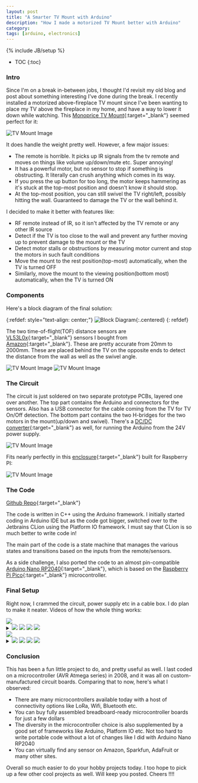 ```yaml
---
layout: post
title: "A Smarter TV Mount with Arduino"
description: "How I made a motorized TV Mount better with Arduino"
category: 
tags: [arduino, electronics]
---
```

{% include JB/setup %}

* TOC
{:toc}

### Intro

Since I'm on a break in-between jobs, I thought I'd revisit my old blog and post about something interesting I've done during the break. I recently installed a motorized above-fireplace TV mount since I've been wanting to place my TV above the fireplace in my home, and have a way to lower it down while watching. This [Monoprice TV Mount](https://www.amazon.com/Monoprice-Motorized-Fireplace-Full-Motion-Articulating/dp/B08J9VHTZ6){:target="_blank"} seemed perfect for it:

![TV Mount Image](/assets/images/concept.png)

It does handle the weight pretty well. However, a few major issues:
* The remote is horrible. It picks up IR signals from the tv remote and moves on things like volume up/down/mute etc. Super annoying!
* It has a powerful motor, but no sensor to stop if something is obstructing. It literally can crush anything which comes in its way.
* If you press the up button for too long, the motor keeps hammering as it's stuck at the top-most position and doesn't know it should stop.
* At the top-most position, you can still swivel the TV right/left, possibly hitting the wall. Guaranteed to damage the TV or the wall behind it.

I decided to make it better with features like:
* RF remote instead of IR, so it isn't affected by the TV remote or any other IR source
* Detect if the TV is too close to the wall and prevent any further moving up to prevent damage to the mount or the TV
* Detect motor stalls or obstructions by measuring motor current and stop the motors in such fault conditions
* Move the mount to the rest position(top-most) automatically, when the TV is turned OFF
* Similarly, move the mount to the viewing position(bottom most) automatically, when the TV is turned ON

### Components

Here's a block diagram of the final solution:

{:refdef: style="text-align: center;"}
![Block Diagram](/assets/images/block_diagram.png){:.centered}
{: refdef}

The two time-of-flight(TOF) distance sensors are [VL53L0x](https://www.st.com/en/imaging-and-photonics-solutions/vl53l0x.html){:target="_blank"} sensors I bought from [Amazon](https://www.amazon.com/HiLetgo-VL53L0X-Distance-Measurement-Breakout/dp/B071DW8M8V/){:target="_blank"}. These are pretty accurate from 20mm to 2000mm. These are placed behind the TV on the opposite ends to detect the distance from the wall as well as the swivel angle.

![TV Mount Image](/assets/images/motion.png)
![TV Mount Image](/assets/images/top_image.png)

### The Circuit

The circuit is just soldered on two separate prototype PCBs, layered one over another. The top part contains the Arduino and connectors for the sensors. Also has a USB connector for the cable coming from the TV for TV On/Off detection. The bottom part contains the two H-bridges for the two motors in the mount(up/down and swivel). There's a [DC/DC converter](https://www.amazon.com/gp/product/B01MQGMOKI/){:target="_blank"} as well, for running the Arduino from the 24V power supply.

![TV Mount Image](/assets/images/pcb.png)

Fits nearly perfectly in this [enclosure](https://www.amazon.com/gp/product/B08PZCC562/){:target="_blank"} built for Raspberry PI:

![TV Mount Image](/assets/images/assembled.png)

### The Code

[Github Repo](https://github.com/shadabahmed/smarter_tv_mount){:target="_blank"}

The code is written in C++ using the Arduino framework. I initially started coding in Arduino IDE but as the code got bigger, switched over to the Jetbrains CLion using the Platform IO framework. I must say that CLion is so much better to write code in!

The main part of the code is a state machine that manages the various states and transitions based on the inputs from the remote/sensors.

As a side challenge, I also ported the code to an almost pin-compatible [Arduino Nano RP2040](https://docs.arduino.cc/hardware/nano-rp2040-connect){:target="_blank"}, which is based on the [Raspberry Pi Pico](https://www.raspberrypi.com/products/raspberry-pi-pico/){:target="_blank"} microcontroller. 

### Final Setup

Right now, I crammed the circuit, power supply etc in a cable box. I do plan to make it neater. Videos of how the whole thing works:

<div class="vid-container row ">
  <div class="vid-border col-xs-6 nopadding">
    <img src="/assets/images/tv_on.png">
      <details>
      <summary role="button" aria-label="static image" class="gif-player">
        <img class="button play" src="/assets/images/play_circle_filled-24px.svg">
        <img class="button pause" src="/assets/images/pause_circle_filled-24px.svg">
        <img src="/assets/images/tv_on.jpg" class="thumb" loading="lazy">
        <img src="/assets/images/tv_on.gif" class="gif">
      </summary>        
    </details>  
  </div>
  <div class="vid-border col-xs-6 nopadding">
    <img src="/assets/images/tv_off.png">
    <details>
      <summary role="button" aria-label="static image" class="gif-player">
        <img class="button play" src="/assets/images/play_circle_filled-24px.svg">
        <img class="button pause" src="/assets/images/pause_circle_filled-24px.svg">
        <img src="/assets/images/tv_off.jpg" class="thumb" loading="lazy">
        <img src="/assets/images/tv_off.gif" class="gif">
      </summary>        
    </details>
  </div>
</div>

### Conclusion

This has been a fun little project to do, and pretty useful as well. I last coded on a microcontroller (AVR Atmega series) in 2008, and it was all on custom-manufactured circuit boards. Comparing that to now, here's what I observed:

* There are many microcontrollers available today with a host of connectivity options like LoRa, Wifi, Bluetooth etc. 
* You can buy fully assembled breadboard-ready microcontroller boards for just a few dollars
* The diversity in the microcontroller choice is also supplemented by a good set of frameworks like Arduino, Platform IO etc. Not too hard to write portable code without a lot of changes like I did with Arduino Nano RP2040
* You can virtually find any sensor on Amazon, Sparkfun, AdaFruit or many other sites.

Overall so much easier to do your hobby projects today. I too hope to pick up a few other cool projects as well. Will keep you posted. Cheers !!!!